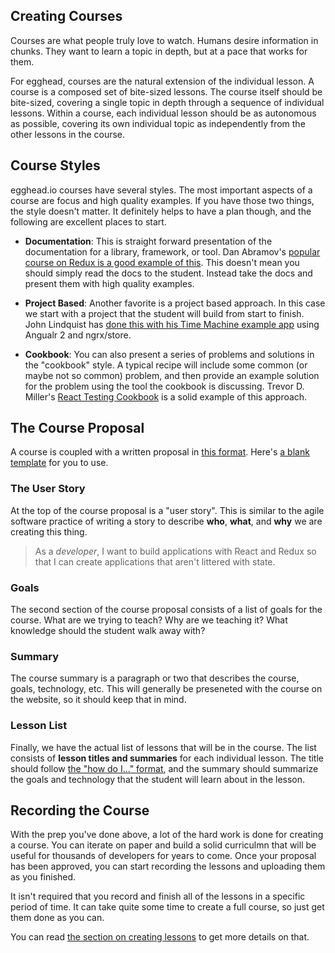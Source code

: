 ## Creating Courses

Courses are what people truly love to watch. Humans desire information in chunks. They want to learn a topic in depth, but at a pace that works for them.

For egghead, courses are the natural extension of the individual lesson. A course is a composed set of bite-sized lessons. The course itself should be bite-sized, covering a single topic in depth through a sequence of individual lessons. Within a course, each individual lesson should be as autonomous as possible, covering its own individual topic as independently from the other lessons in the course.

## Course Styles

egghead.io courses have several styles. The most important aspects of a course are focus and high quality examples. If you have those two things, the style doesn't matter. It definitely helps to have a plan though, and the following are excellent places to start.

* **Documentation**: This is straight forward presentation of the documentation for a library, framework, or tool. Dan Abramov's [popular course on Redux is a good example of this](https://egghead.io/courses/getting-started-with-redux). This doesn't mean you should simply read the docs to the student. Instead take the docs and present them with high quality examples.

* **Project Based**: Another favorite is a project based approach. In this case we start with a project that the student will build from start to finish. John Lindquist has [done this with his Time Machine example app](https://egghead.io/courses/building-a-time-machine-with-angular-2-and-rxjs) using Angualr 2 and ngrx\/store.

* **Cookbook**: You can also present a series of problems and solutions in the "cookbook" style. A typical recipe will include some common \(or maybe not so common\) problem, and then provide an example solution for the problem using the tool the cookbook is discussing. Trevor D. Miller's [React Testing Cookbook](https://egghead.io/courses/react-testing-cookbook) is a solid example of this approach.


## The Course Proposal

A course is coupled with a written proposal in [this format](https://docs.google.com/document/d/1goXtI_zmSfXTgaimrxIss356DoedPRt5MMAySs1f-bE/edit). Here's [a blank template](https://docs.google.com/document/d/1x5_UehD9mM2jeCtlqEZFy3epDLLmbgBBGCow5fDRNCc/edit#) for you to use.

### The User Story

At the top of the course proposal is a "user story". This is similar to the agile software practice of writing a story to describe **who**, **what**, and **why** we are creating this thing.

> As a _developer_, I want to build applications with React and Redux so that I can create applications that aren't littered with state.

### Goals

The second section of the course proposal consists of a list of goals for the course. What are we trying to teach? Why are we teaching it? What knowledge should the student walk away with?

### Summary

The course summary is a paragraph or two that describes the course, goals, technology, etc. This will generally be preseneted with the course on the website, so it should keep that in mind.

### Lesson List

Finally, we have the actual list of lessons that will be in the course. The list consists of **lesson titles and summaries** for each individual lesson. The title should follow [the "how do I..." format](/how-do-i), and the summary should summarize the goals and technology that the student will learn about in the lesson.

## Recording the Course

With the prep you've done above, a lot of the hard work is done for creating a course. You can iterate on paper and build a solid curriculmn that will be useful for thousands of developers for years to come. Once your proposal has been approved, you can start recording the lessons and uploading them as you finished.

It isn't required that you record and finish all of the lessons in a specific period of time. It can take quite some time to create a full course, so just get them done as you can.

You can read [the section on creating lessons](/02-creating-lessons/create-lessons.md) to get more details on that.

## 

